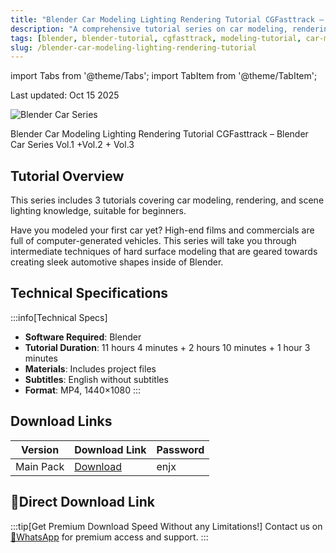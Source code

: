 ```yaml
---
title: "Blender Car Modeling Lighting Rendering Tutorial CGFasttrack – Blender Car Series Vol.1 +Vol.2 + Vol.3"
description: "A comprehensive tutorial series on car modeling, rendering, and scene lighting in Blender, including project files."
tags: [blender, blender-tutorial, cgfasttrack, modeling-tutorial, car-modeling, rendering-tutorial, lighting-tutorial]
slug: /blender-car-modeling-lighting-rendering-tutorial
---
```


import Tabs from '@theme/Tabs';
import TabItem from '@theme/TabItem';

Last updated: Oct 15 2025

![Blender Car Series](https://www.gfxcamp.com/wp-content/uploads/2025/10/Blender-Car-Series.jpg)

Blender Car Modeling Lighting Rendering Tutorial CGFasttrack – Blender Car Series Vol.1 +Vol.2 + Vol.3

## Tutorial Overview

This series includes 3 tutorials covering car modeling, rendering, and scene lighting knowledge, suitable for beginners.

Have you modeled your first car yet? High-end films and commercials are full of computer-generated vehicles. This series will take you through intermediate techniques of hard surface modeling that are geared towards creating sleek automotive shapes inside of Blender.

## Technical Specifications

:::info[Technical Specs]
- **Software Required**: Blender
- **Tutorial Duration**: 11 hours 4 minutes + 2 hours 10 minutes + 1 hour 3 minutes
- **Materials**: Includes project files
- **Subtitles**: English without subtitles
- **Format**: MP4, 1440×1080
:::

## Download Links

| Version | Download Link | Password |
|--------|---------------|----------|
| Main Pack | [Download](https://pan.baidu.com/s/1PE55iykc18yZ9bKWba_sMQ?pwd=enjx) | enjx |

## 🚀Direct Download Link
:::tip[Get Premium Download Speed Without any Limitations!]
Contact us on [💬WhatsApp](https://wa.me/+8613237610083) for premium  access and support.
:::
